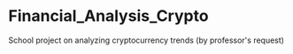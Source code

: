 # Financial_Analysis_Crypto
School project on analyzing cryptocurrency trends (by professor's request)
